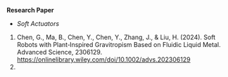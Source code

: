 **Research Paper**<br>
- *Soft Actuators*<br>
1. Chen, G., Ma, B., Chen, Y., Chen, Y., Zhang, J., & Liu, H. (2024). Soft Robots with Plant‐Inspired Gravitropism Based on Fluidic Liquid Metal. Advanced Science, 2306129. https://onlinelibrary.wiley.com/doi/10.1002/advs.202306129
2. 
